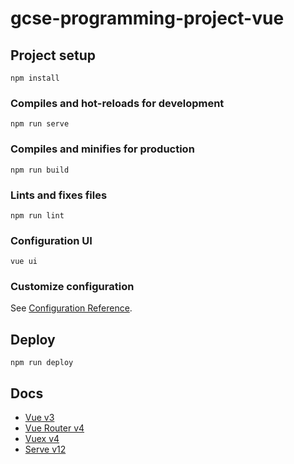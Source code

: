 # gcse-programming-project-vue

## Project setup

```
npm install
```

### Compiles and hot-reloads for development

```
npm run serve
```

### Compiles and minifies for production

```
npm run build
```

### Lints and fixes files

```
npm run lint
```
### Configuration UI
```
vue ui
```

### Customize configuration

See [Configuration Reference](https://cli.vuejs.org/config/).

## Deploy
```
npm run deploy
```

## Docs

- [Vue v3](https://v3.vuejs.org/guide/introduction.html)
- [Vue Router v4](https://next.router.vuejs.org/guide/)
- [Vuex v4](https://next.vuex.vuejs.org/)
- [Serve v12](https://github.com/vercel/serve#readme)
